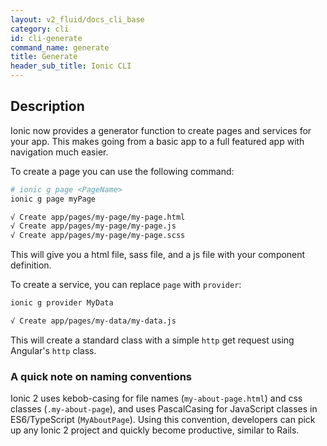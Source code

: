 ```yaml
---
layout: v2_fluid/docs_cli_base
category: cli
id: cli-generate
command_name: generate
title: Generate
header_sub_title: Ionic CLI
---
```


## Description

Ionic now provides a generator function to create pages and services for your app. This makes going from a basic app to a full featured app with navigation much easier.

To create a page you can use the following command:

```bash
# ionic g page <PageName>
ionic g page myPage

√ Create app/pages/my-page/my-page.html
√ Create app/pages/my-page/my-page.js
√ Create app/pages/my-page/my-page.scss
```

This will give you a html file, sass file, and a js file with your component definition.


To create a service, you can replace `page` with `provider`:

```bash
ionic g provider MyData

√ Create app/pages/my-data/my-data.js
```

This will create a standard class with a simple `http` get request using Angular's `http` class.

### A quick note on naming conventions

Ionic 2 uses kebob-casing for file names (`my-about-page.html`) and css classes (`.my-about-page`), and uses PascalCasing for JavaScript classes in ES6/TypeScript (`MyAboutPage`). Using this convention, developers can pick up any Ionic 2 project and quickly become productive, similar to Rails.
